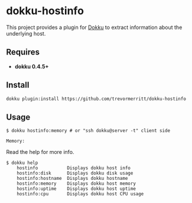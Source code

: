 # dokku-hostinfo

This project provides a plugin for [Dokku][] to extract information about the underlying host.

[Dokku]: https://github.com/dokku/dokku

## Requires

- **dokku 0.4.5+**

## Install

```bash
dokku plugin:install https://github.com/trevormerritt/dokku-hostinfo
```

## Usage

```
$ dokku hostinfo:memory # or "ssh dokku@server -t" client side

Memory:
```

Read the help for more info.
```
$ dokku help
    hostinfo           Displays dokku host info
    hostinfo:disk      Displays dokku disk usage
    hostinfo:hostname  Displays dokku hostname
    hostinfo:memory    Displays dokku host memory
    hostinfo:uptime    Displays dokku host uptime
    hostinfo:cpu       Displays dokku host CPU usage

```
```
